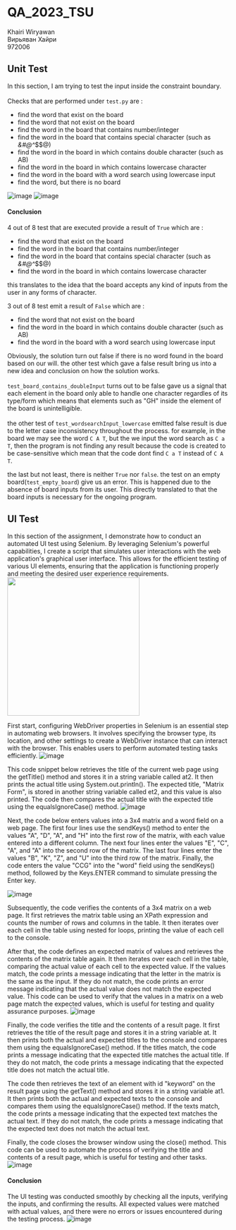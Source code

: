 # QA_2023_TSU

Khairi Wiryawan</br>
Вирьяван Хайри</br>
972006</br>

## Unit Test
In this section, I am trying to test the input inside the constraint boundary. </br></br>Checks that are performed under ```test.py``` are :
- find the word that exist on the board
- find the word that not exist on the board
- find the word in the board that contains number/integer
- find the word in the board that contains special character (such as *&#@^*$$@)
- find the word in the board in which contains double character (such as AB)
- find the word in the board in which contains lowercase character
- find the word in the board with a word search using lowercase input
- find the word, but there is no board

![image](https://github.com/russkiymalchik/QA_2023_TSU/assets/73766131/37d38010-5817-4cc2-bd43-246a683d1ee1)
![image](https://github.com/russkiymalchik/QA_2023_TSU/assets/73766131/b808ad2c-1eb7-482d-83e5-b374abf8888e)

#### Conclusion
4 out of 8 test that are executed provide a result of ```True``` which are :
- find the word that exist on the board
- find the word in the board that contains number/integer
- find the word in the board that contains special character (such as *&#@^*$$@)
- find the word in the board in which contains lowercase character

this translates to the idea that the board accepts any kind of inputs from the user in any forms of character.

3 out of 8 test emit a result of ```False``` which are :
- find the word that not exist on the board
- find the word in the board in which contains double character (such as AB)
- find the word in the board with a word search using lowercase input

Obviously, the solution turn out false if there is no word found in the board based on our will. the other test which gave a false result bring us into a new idea and conclusion on how the solution works. </br></br>```test_board_contains_doubleInput``` turns out to be false gave us a signal that each element in the board only able to handle one character regardles of its type/form which means that elements such as "GH" inside the element of the board is unintelligible. </br></br> the other test of ```test_wordsearchInput_lowercase``` emitted false result is due to the letter case inconsistency throughout the process. for example, in the board we may see the word ```C A T```, but the we input the word search as ```C a T```, then the program is not finding any result because the code is created to be case-sensitive which mean that the code dont find ```C a T``` instead of ```C A T```.</br>

the last but not least, there is neither ```True``` nor ```false```. the test on an empty board(```test_empty_board```) give us an error. This is happened due to the absence of board inputs from its user. This directly translated to that the board inputs is necessary for the ongoing program.

## UI Test
In this section of the assignment, I demonstrate how to conduct an automated UI test using Selenium. By leveraging Selenium's powerful capabilities, I create a script that simulates user interactions with the web application's graphical user interface. This allows for the efficient testing of various UI elements, ensuring that the application is functioning properly and meeting the desired user experience requirements.<img src="https://github.com/russkiymalchik/QA_2023_TSU/assets/73766131/11955af1-a6a1-4fee-ab25-7e38dc2bbc25" width="300" height="314" />
</br>

First start, configuring WebDriver properties in Selenium is an essential step in automating web browsers. It involves specifying the browser type, its location, and other settings to create a WebDriver instance that can interact with the browser. This enables users to perform automated testing tasks efficiently.
![image](https://github.com/russkiymalchik/QA_2023_TSU/assets/73766131/7b9d47a3-7617-4a11-8ecd-78d54b7ed647)

This code snippet below retrieves the title of the current web page using the getTitle() method and stores it in a string variable called at2. It then prints the actual title using System.out.println(). The expected title, "Matrix Form", is stored in another string variable called et2, and this value is also printed. The code then compares the actual title with the expected title using the equalsIgnoreCase() method.
![image](https://github.com/russkiymalchik/QA_2023_TSU/assets/73766131/1009d609-40f6-4de6-b2fe-03bf75bd851a)

Next, the code below enters values into a 3x4 matrix and a word field on a web page. The first four lines use the sendKeys() method to enter the values "A", "D", "A", and "H" into the first row of the matrix, with each value entered into a different column. The next four lines enter the values "E", "C", "A", and "A" into the second row of the matrix. The last four lines enter the values "B", "K", "Z", and "U" into the third row of the matrix. Finally, the code enters the value "CCG" into the "word" field using the sendKeys() method, followed by the Keys.ENTER command to simulate pressing the Enter key.

![image](https://github.com/russkiymalchik/QA_2023_TSU/assets/73766131/e0677a53-703d-4abb-80c9-6cf28442f1e7)

Subsequently, the code verifies the contents of a 3x4 matrix on a web page. It first retrieves the matrix table using an XPath expression and counts the number of rows and columns in the table. It then iterates over each cell in the table using nested for loops, printing the value of each cell to the console.

After that, the code defines an expected matrix of values and retrieves the contents of the matrix table again. It then iterates over each cell in the table, comparing the actual value of each cell to the expected value. If the values match, the code prints a message indicating that the letter in the matrix is the same as the input. If they do not match, the code prints an error message indicating that the actual value does not match the expected value. This code can be used to verify that the values in a matrix on a web page match the expected values, which is useful for testing and quality assurance purposes.
![image](https://github.com/russkiymalchik/QA_2023_TSU/assets/73766131/277d3422-6bd3-4f92-9b1f-145641aac07e)

Finally, the code verifies the title and the contents of a result page. It first retrieves the title of the result page and stores it in a string variable at. It then prints both the actual and expected titles to the console and compares them using the equalsIgnoreCase() method. If the titles match, the code prints a message indicating that the expected title matches the actual title. If they do not match, the code prints a message indicating that the expected title does not match the actual title.

The code then retrieves the text of an element with id "keyword" on the result page using the getText() method and stores it in a string variable at1. It then prints both the actual and expected texts to the console and compares them using the equalsIgnoreCase() method. If the texts match, the code prints a message indicating that the expected text matches the actual text. If they do not match, the code prints a message indicating that the expected text does not match the actual text.

Finally, the code closes the browser window using the close() method. This code can be used to automate the process of verifying the title and contents of a result page, which is useful for testing and other tasks.
![image](https://github.com/russkiymalchik/QA_2023_TSU/assets/73766131/ed344d2f-96f1-48fc-b049-7844c2cb9ab1)

#### Conclusion
The UI testing was conducted smoothly by checking all the inputs, verifying the inputs, and confirming the results. All expected values were matched with actual values, and there were no errors or issues encountered during the testing process.
![image](https://github.com/russkiymalchik/QA_2023_TSU/assets/73766131/cd5e1888-0afb-4973-9ca1-ce2308b678c7)


